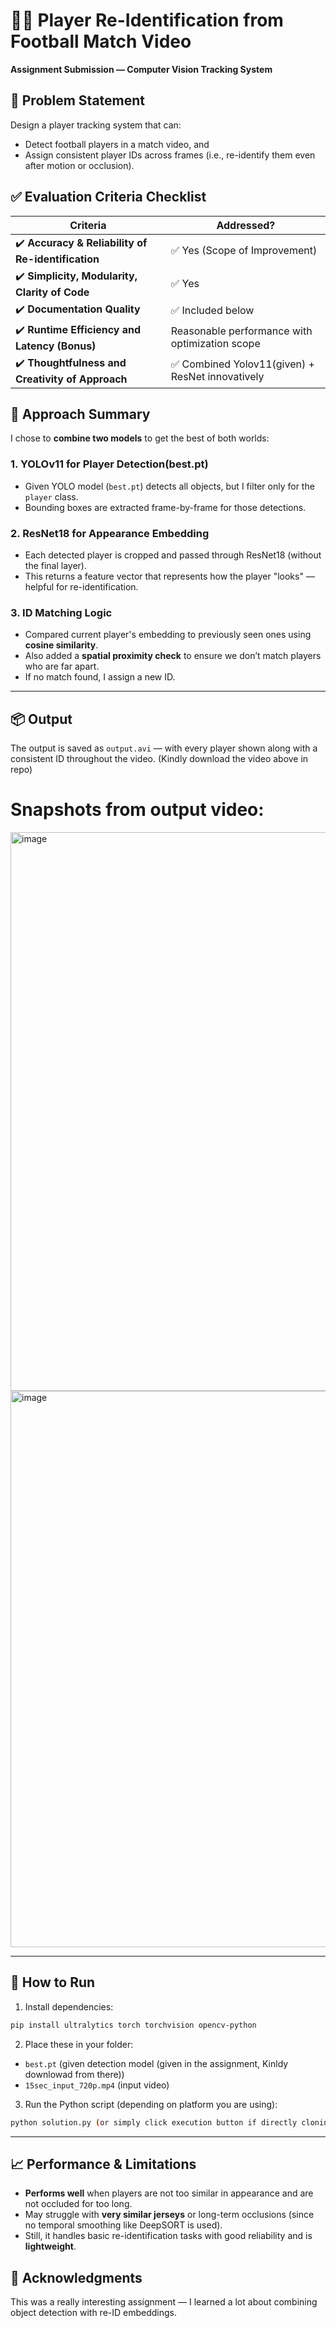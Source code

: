 # 🏃‍♂️ Player Re-Identification from Football Match Video

**Assignment Submission — Computer Vision Tracking System**

## 🎯 Problem Statement

Design a player tracking system that can:

* Detect football players in a match video, and
* Assign consistent player IDs across frames (i.e., re-identify them even after motion or occlusion).

## ✅ Evaluation Criteria Checklist

| Criteria                                           | Addressed?                                        |
| -------------------------------------------------- | ------------------------------------------------- |
| ✔️ **Accuracy & Reliability of Re-identification** | ✅ Yes (Scope of Improvement)                |
| ✔️ **Simplicity, Modularity, Clarity of Code**     | ✅ Yes                                             |
| ✔️ **Documentation Quality**                       | ✅ Included below                                  |
| ✔️ **Runtime Efficiency and Latency (Bonus)**      |  Reasonable performance with optimization scope |
| ✔️ **Thoughtfulness and Creativity of Approach**   | ✅ Combined Yolov11(given) + ResNet innovatively             |


## 🧠 Approach Summary

I chose to **combine two models** to get the best of both worlds:

### 1. **YOLOv11 for Player Detection(best.pt)**

* Given YOLO model (`best.pt`) detects all objects, but I filter only for the `player` class.
* Bounding boxes are extracted frame-by-frame for those detections.

### 2. **ResNet18 for Appearance Embedding**

* Each detected player is cropped and passed through ResNet18 (without the final layer).
* This returns a feature vector that represents how the player "looks" — helpful for re-identification.

### 3. **ID Matching Logic**

* Compared current player's embedding to previously seen ones using **cosine similarity**.
* Also added a **spatial proximity check** to ensure we don’t match players who are far apart.
* If no match found, I assign a new ID.

---

## 📦 Output

The output is saved as `output.avi` — with every player shown along with a consistent ID throughout the video.
(Kindly download the video above in repo)

# Snapshots from output video:

<img width="894" alt="image" src="https://github.com/user-attachments/assets/a88f67e8-f89a-4d3f-b3af-b71dcf202814" />

<img width="890" alt="image" src="https://github.com/user-attachments/assets/61cf1a0f-98a9-49c8-9bbf-a9ba2ed7bee3" />




---

## 🚀 How to Run

1. Install dependencies:

```bash
pip install ultralytics torch torchvision opencv-python
```

2. Place these in your folder:

* `best.pt` (given detection model (given in the assignment, Kinldy downlowad from there))
* `15sec_input_720p.mp4` (input video)

3. Run the Python script (depending on platform you are using):

```bash
python solution.py (or simply click execution button if directly cloning)
```

---

## 📈 Performance & Limitations

* **Performs well** when players are not too similar in appearance and are not occluded for too long.
* May struggle with **very similar jerseys** or long-term occlusions (since no temporal smoothing like DeepSORT is used).
* Still, it handles basic re-identification tasks with good reliability and is **lightweight**.

## 🤝 Acknowledgments

This was a really interesting assignment — I learned a lot about combining object detection with re-ID embeddings.
